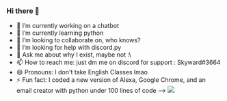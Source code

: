 ### Hi there 👋

- 🔭 I’m currently working on a chatbot
- 🌱 I’m currently learning python
- 👯 I’m looking to collaborate on, who knows?
- 🤔 I’m looking for help with discord.py
- 💬 Ask me about why I exist, maybe not :\
- 📫 How to reach me: just dm me on discord for support : Skyward#3664
- 😄 Pronouns: I don't take English Classes lmao
- ⚡ Fun fact: I coded a new version of Alexa, Google Chrome, and an email creator with python under 100 lines of code
-->
![](https://img.shields.io/badge/<WORD_ON_LEFT>-<WORD_ON_RIGHT>-informational?style=flat&logo=<LOGO_NAME>&logoColor=white&color=2bbc8a)

